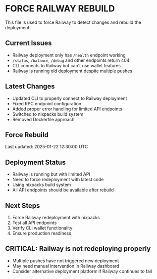 # FORCE RAILWAY REBUILD

This file is used to force Railway to detect changes and rebuild the deployment.

## Current Issues
- Railway deployment only has `/health` endpoint working
- `/status`, `/balance`, `/debug` and other endpoints return 404
- CLI connects to Railway but can't use wallet features
- Railway is running old deployment despite multiple pushes

## Latest Changes
- Updated CLI to properly connect to Railway deployment
- Fixed RPC endpoint configuration
- Added proper error handling for limited API endpoints
- Switched to nixpacks build system
- Removed Dockerfile approach

## Force Rebuild
Last updated: 2025-01-22 12:30:00 UTC

## Deployment Status
- Railway is running but with limited API
- Need to force redeployment with latest code
- Using nixpacks build system
- All API endpoints should be available after rebuild

## Next Steps
1. Force Railway redeployment with nixpacks
2. Test all API endpoints
3. Verify CLI wallet functionality
4. Ensure production readiness

## CRITICAL: Railway is not redeploying properly
- Multiple pushes have not triggered new deployment
- May need manual intervention in Railway dashboard
- Consider alternative deployment platform if Railway continues to fail

